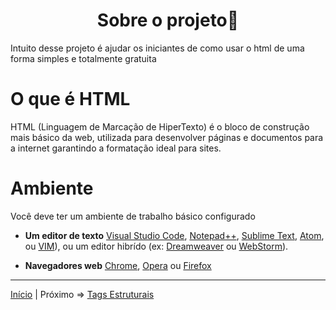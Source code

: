 <h1 align = "center"> Sobre o projeto👋 </h1>

Intuito desse projeto é ajudar os iniciantes de como usar o html de uma forma simples e totalmente gratuita

# O que é HTML
HTML (Linguagem de Marcação de HiperTexto) é o bloco de construção mais básico da web, utilizada para desenvolver páginas e documentos para a internet garantindo a formatação ideal para sites.

# Ambiente

Você deve ter um ambiente de trabalho básico configurado

 - **Um editor de texto** [Visual Studio Code](https://code.visualstudio.com/), [Notepad++](https://notepad-plus-plus.org/), [Sublime Text](https://www.sublimetext.com/), [Atom](https://atom.io/), ou [VIM](https://www.vim.org/)), ou um editor hibrído (ex: [Dreamweaver](https://www.adobe.com/br/products/dreamweaver.html) ou [WebStorm](https://www.jetbrains.com/webstorm/)).

 - **Navegadores web** [Chrome](https://www.google.com/intl/pt-BR/chrome/), [Opera](https://www.opera.com/pt-br) ou [Firefox](https://www.mozilla.org/pt-BR/firefox/new/)

 ----

 [Início](/README.MD) | Próximo => [Tags Estruturais](/contents/3.Estruturais.md)
